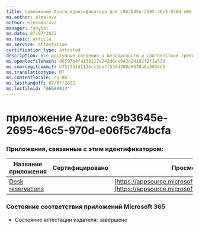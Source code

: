 ```yaml
---
title: приложение Azure идентификатора для c9b3645e-2695-46c5-970d-e06f5c74bcfa
ms.author: elmalova
author: elenamalova
manager: tonybal
ms.date: 07/07/2022
ms.topic: article
ms.service: attestation
certification_type: attested
description: Все доступные сведения о безопасности и соответствии требованиям для c9b3645e-2695-46c5-970d-e06f5c74bcfa.
ms.openlocfilehash: d0797b4fa138117e242d6ee943d24182f2f1a539
ms.sourcegitcommit: b752351d112ecc2ea7f539d200e6638a6a3034e5
ms.translationtype: MT
ms.contentlocale: ru-RU
ms.lasthandoff: 07/07/2022
ms.locfileid: "66680014"
---
```

# <a name="azure-app-id-c9b3645e-2695-46c5-970d-e06f5c74bcfa"></a>приложение Azure: c9b3645e-2695-46c5-970d-e06f5c74bcfa


### <a name="apps-associated-with-this-id"></a>Приложения, связанные с этим идентификатором:
| **Название приложения** | **Сертифицировано** | **Просмотр в AppSource** |
|--------------|---------------|-----------------------|
| [Desk reservations](../forward/WA200003532.md) |  | [https://appsource.microsoft.com/product/office/WA200003532](https://appsource.microsoft.com/product/office/WA200003532) |

### <a name="microsoft-365-app-compliance-status"></a>Состояние соответствия приложений Microsoft 365
- Состояние аттестации издателя: завершено
